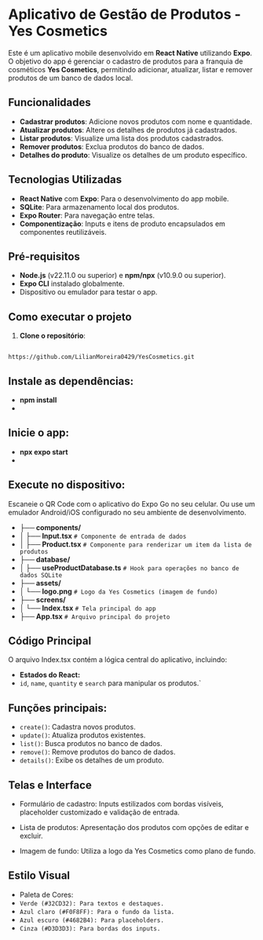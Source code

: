 # Aplicativo de Gestão de Produtos - Yes Cosmetics

Este é um aplicativo mobile desenvolvido em **React Native** utilizando **Expo**. O objetivo do app é gerenciar o cadastro de produtos para a franquia de cosméticos **Yes Cosmetics**, permitindo adicionar, atualizar, listar e remover produtos de um banco de dados local.

## Funcionalidades

- **Cadastrar produtos**: Adicione novos produtos com nome e quantidade.
- **Atualizar produtos**: Altere os detalhes de produtos já cadastrados.
- **Listar produtos**: Visualize uma lista dos produtos cadastrados.
- **Remover produtos**: Exclua produtos do banco de dados.
- **Detalhes do produto**: Visualize os detalhes de um produto específico.

## Tecnologias Utilizadas

- **React Native** com **Expo**: Para o desenvolvimento do app mobile.
- **SQLite**: Para armazenamento local dos produtos.
- **Expo Router**: Para navegação entre telas.
- **Componentização**: Inputs e itens de produto encapsulados em componentes reutilizáveis.

## Pré-requisitos

- **Node.js** (v22.11.0 ou superior) e **npm/npx** (v10.9.0 ou superior).
- **Expo CLI** instalado globalmente.
- Dispositivo ou emulador para testar o app.

## Como executar o projeto

1. **Clone o repositório**:
   ```bash
 `https://github.com/LilianMoreira0429/YesCosmetics.git`

## Instale as dependências:

- **npm install**
- 
## Inicie o app:

- **npx expo start**
- 
## Execute no dispositivo:

Escaneie o QR Code com o aplicativo do Expo Go no seu celular.
Ou use um emulador Android/iOS configurado no seu ambiente de desenvolvimento.

- **├── components/**
- **│   ├── Input.tsx**         `# Componente de entrada de dados`
- **│   ├── Product.tsx**       `# Componente para renderizar um item da lista de produtos`
- **├── database/**
- **│   ├── useProductDatabase.ts**  `# Hook para operações no banco de dados SQLite`
- **├── assets/**
- **│   └── logo.png**          `# Logo da Yes Cosmetics (imagem de fundo)`
- **├── screens/**
- **│   └── Index.tsx**        `# Tela principal do app`
- **├── App.tsx**              `# Arquivo principal do projeto`

## Código Principal
O arquivo Index.tsx contém a lógica central do aplicativo, incluindo:

- **Estados do React:**
- `id`, `name`, `quantity` e `search` para manipular os produtos.`
## Funções principais:
- `create()`: Cadastra novos produtos.
- `update()`: Atualiza produtos existentes.
- `list()`: Busca produtos no banco de dados.
- `remove()`: Remove produtos do banco de dados.
- `details()`: Exibe os detalhes de um produto.
## Telas e Interface
- Formulário de cadastro: Inputs estilizados com bordas visíveis, placeholder customizado e validação de entrada.

- Lista de produtos: Apresentação dos produtos com opções de editar e excluir.

- Imagem de fundo: Utiliza a logo da Yes Cosmetics como plano de fundo.

## Estilo Visual
- Paleta de Cores:
- `Verde (#32CD32): Para textos e destaques.`
- `Azul claro (#F0F8FF): Para o fundo da lista.`
- `Azul escuro (#4682B4): Para placeholders.`
- `Cinza (#D3D3D3): Para bordas dos inputs.`

